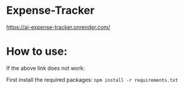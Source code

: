 # Expense-Tracker
https://ai-expense-tracker.onrender.com/
# How to use:
If the above link does not work:

First install the required packages:
`npm install -r requirements.txt`


